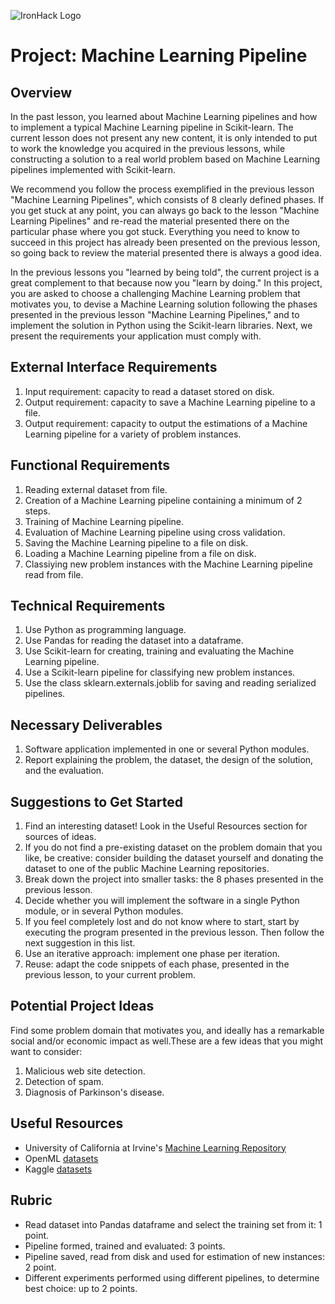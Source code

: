 ![IronHack Logo](https://s3-eu-west-1.amazonaws.com/ih-materials/uploads/upload_d5c5793015fec3be28a63c4fa3dd4d55.png)

# Project: Machine Learning Pipeline

## Overview

In the past lesson, you learned about Machine Learning pipelines and how to implement a typical Machine Learning pipeline in Scikit-learn. The current lesson does not present any new content, it is only intended to put to work the knowledge you acquired in the previous lessons, while constructing a solution to a real world problem based on Machine Learning pipelines implemented with Scikit-learn.

We recommend you follow the process exemplified in the previous lesson "Machine Learning Pipelines", which consists of 8 clearly defined phases. If you get stuck at any point, you can always go back to the lesson "Machine Learning Pipelines" and re-read the material presented there on the particular phase where you got stuck. Everything you need to know to succeed in this project has already been presented on the previous lesson, so going back to review the material presented there is always a good idea.

In the previous lessons you "learned by being told", the current project is a great complement to that because now you "learn by doing." In this project, you are asked to choose a challenging Machine Learning problem that motivates you, to devise a Machine Learning solution following the phases presented in the previous lesson "Machine Learning Pipelines," and to implement the solution in Python using the Scikit-learn libraries. Next, we present the requirements your application must comply with.

## External Interface Requirements

1. Input requirement: capacity to read a dataset stored on disk.
2. Output requirement: capacity to save a Machine Learning pipeline to a file.
3. Output requirement: capacity to output the estimations of a Machine Learning pipeline for a variety of problem instances.

## Functional Requirements

1. Reading external dataset from file.
2. Creation of a Machine Learning pipeline containing a minimum of 2 steps.
3. Training of Machine Learning pipeline.
4. Evaluation of Machine Learning pipeline using cross validation.
5. Saving the Machine Learning pipeline to a file on disk.
6. Loading a Machine Learning pipeline from a file on disk.
7. Classiying new problem instances with the Machine Learning pipeline read from file.

## Technical Requirements

1. Use Python as programming language.
2. Use Pandas for reading the dataset into a dataframe.
3. Use Scikit-learn for creating, training and evaluating the Machine Learning pipeline.
4. Use a Scikit-learn pipeline for classifying new problem instances.
5. Use the class sklearn.externals.joblib for saving and reading serialized pipelines.

## Necessary Deliverables

1. Software application implemented in one or several Python modules.
2. Report explaining the problem, the dataset, the design of the solution, and the evaluation.

## Suggestions to Get Started

1. Find an interesting dataset! Look in the Useful Resources section for sources of ideas.
2. If you do not find a pre-existing dataset on the problem domain that you like, be creative: consider building the dataset yourself and donating the dataset to one of the public Machine Learning repositories.
3. Break down the project into smaller tasks: the 8 phases presented in the previous lesson.
4. Decide whether you will implement the software in a single Python module, or in several Python modules.
5. If you feel completely lost and do not know where to start, start by executing the program presented in the previous lesson. Then follow the next suggestion in this list.
6. Use an iterative approach: implement one phase per iteration.
7. Reuse: adapt the code snippets of each phase, presented in the previous lesson, to your current problem.

## Potential Project Ideas

Find some problem domain that motivates you, and ideally has a remarkable social and/or economic impact as well.These are a few ideas that you might want to consider:

1. Malicious web site detection.
2. Detection of spam.
3. Diagnosis of Parkinson's disease.

## Useful Resources

* University of California at Irvine's [Machine Learning Repository](https://archive.ics.uci.edu/ml)
* OpenML [datasets](https://www.openml.org)
* Kaggle [datasets](https://www.kaggle.com/datasets)

## Rubric

* Read dataset into Pandas dataframe and select the training set from it: 1 point.
* Pipeline formed, trained and evaluated: 3 points.
* Pipeline saved, read from disk and used for estimation of new instances: 2 point.
* Different experiments performed using different pipelines, to determine best choice: up to 2 points.
